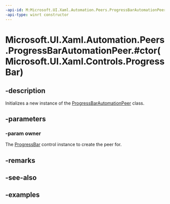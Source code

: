 ```yaml
---
-api-id: M:Microsoft.UI.Xaml.Automation.Peers.ProgressBarAutomationPeer.#ctor(Microsoft.UI.Xaml.Controls.ProgressBar)
-api-type: winrt constructor
---
```


# Microsoft.UI.Xaml.Automation.Peers.ProgressBarAutomationPeer.#ctor(Microsoft.UI.Xaml.Controls.ProgressBar)

<!--
public ProgressBarAutomationPeer (Microsoft.UI.Xaml.Controls.ProgressBar owner);
-->

## -description

Initializes a new instance of the [ProgressBarAutomationPeer](progressbarautomationpeer.md) class.

## -parameters

### -param owner

The [ProgressBar](../microsoft.ui.xaml.controls/progressbar.md) control instance to create the peer for.

## -remarks

## -see-also

## -examples

